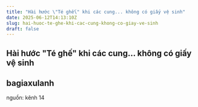 ```yaml
---
title: "Hài hước \"Té ghế\" khi các cung... không có giấy vệ sinh"
date: 2025-06-12T14:13:10Z
slug: hai-huoc-te-ghe-khi-cac-cung-khong-co-giay-ve-sinh
draft: false
---
```


## Hài hước "Té ghế" khi các cung... không có giấy vệ sinh

## bagiaxulanh

nguồn: kênh 14